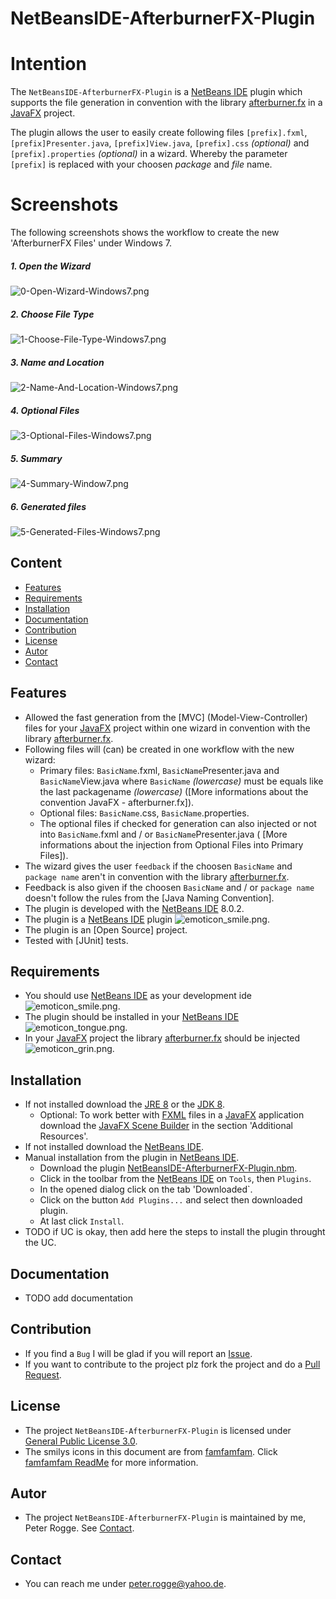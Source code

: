 NetBeansIDE-AfterburnerFX-Plugin
===



Intention
===

The `NetBeansIDE-AfterburnerFX-Plugin` is a [NetBeans IDE] plugin which supports the 
file generation in convention with the library [afterburner.fx] in a [JavaFX] project.

The plugin allows the user to easily create following files `[prefix].fxml`, 
`[prefix]Presenter.java`, `[prefix]View.java`, `[prefix].css` *(optional)* and
`[prefix].properties` *(optional)* in a wizard. Whereby the parameter `[prefix]` 
is replaced with your choosen *package* and *file* name.



Screenshots
===

The following screenshots shows the workflow to create the new 'AfterburnerFX Files' under Windows 7.

##### 1. Open the Wizard
![0-Open-Wizard-Windows7.png][0-Open-Wizard-Windows7]

##### 2. Choose File Type  
![1-Choose-File-Type-Windows7.png][1-Choose-File-Type-Windows7]

##### 3. Name and Location 
![2-Name-And-Location-Windows7.png][2-Name-And-Location-Windows7]

##### 4. Optional Files  
![3-Optional-Files-Windows7.png][3-Optional-Files-Windows7]

##### 5. Summary  
![4-Summary-Window7.png][4-Summary-Window7]

##### 6. Generated files  
![5-Generated-Files-Windows7.png][5-Generated-Files-Windows7]



Content
---

* [Features](#Features)
* [Requirements](#Requirements)
* [Installation](#Installation)
* [Documentation](#Documentation)
* [Contribution](#Contribution)
* [License](#License)
* [Autor](#Autor)
* [Contact](#Contact)



Features<a name="Features" />
---

* Allowed the fast generation from the [MVC] (Model-View-Controller) files for 
  your [JavaFX] project within one wizard in convention with the library 
  [afterburner.fx].
* Following files will (can) be created in one workflow with the new wizard:
    * Primary files: `BasicName`.fxml, `BasicName`Presenter.java and `BasicName`View.java 
      where `BasicName` *(lowercase)* must be equals like the last packagename 
      *(lowercase)* ([More informations about the convention JavaFX - afterburner.fx]).
    * Optional files: `BasicName`.css, `BasicName`.properties.
    * The optional files if checked for generation can also injected or not into 
      `BasicName`.fxml and / or `BasicName`Presenter.java (
      [More informations about the injection from Optional Files into Primary Files]).
* The wizard gives the user `feedback` if the choosen `BasicName` and `package name`
  aren't in convention with the library [afterburner.fx].
* Feedback is also given if the choosen `BasicName` and / or `package name` 
  doesn't follow the rules from the [Java Naming Convention].
* The plugin is developed with the [NetBeans IDE] 8.0.2.
* The plugin is a [NetBeans IDE] plugin ![emoticon_smile.png][emoticon_smile].
* The plugin is an [Open Source] project.
* Tested with [JUnit] tests.



Requirements<a name="Requirements" />
---

* You should use [NetBeans IDE] as your development ide ![emoticon_smile.png][emoticon_smile].
* The plugin should be installed in your [NetBeans IDE] ![emoticon_tongue.png][emoticon_tongue].
* In your [JavaFX] project the library [afterburner.fx] should be injected ![emoticon_grin.png][emoticon_grin].



Installation<a name="Installation" />
---

* If not installed download the [JRE 8] or the [JDK 8].
    * Optional: To work better with [FXML] files in a [JavaFX] application download 
      the [JavaFX Scene Builder] in the section 'Additional Resources'.
* If not installed download the [NetBeans IDE].
* Manual installation from the plugin in [NetBeans IDE].
    * Download the plugin [NetBeansIDE-AfterburnerFX-Plugin.nbm].
    * Click in the toolbar from the [NetBeans IDE] on `Tools`, then `Plugins`.
    * In the opened dialog click on the tab 'Downloaded`.
    * Click on the button `Add Plugins...` and select then downloaded plugin.
    * At last click `Install`.
* TODO if UC is okay, then add here the steps to install the plugin throught the UC.



Documentation<a name="Documentation" />
---

* TODO add documentation



Contribution<a name="Contribution" />
---

* If you find a `Bug` I will be glad if you will report an [Issue].
* If you want to contribute to the project plz fork the project and do a [Pull Request].



License<a name="License" />
---

* The project `NetBeansIDE-AfterburnerFX-Plugin` is licensed under [General Public License 3.0].
* The smilys icons in this document are from [famfamfam]. Click [famfamfam ReadMe] for more information.



Autor<a name="Autor" />
---

* The project `NetBeansIDE-AfterburnerFX-Plugin` is maintained by me, Peter Rogge. See [Contact](#Contact).



Contact<a name="Contact" />
---

* You can reach me under <peter.rogge@yahoo.de>.



[//]: # (Links)

[afterburner.fx]:https://github.com/AdamBien/afterburner.fx/
[famfamfam]:http://www.famfamfam.com/
[famfamfam ReadMe]:https://github.com/Naoghuman/NetBeansIDE-AfterburnerFX-Plugin/files/7315/readme_famfamfam.txt
[FXML]:http://docs.oracle.com/javafx/2/fxml_get_started/jfxpub-fxml_get_started.htm
[General Public License 3.0]:http://www.gnu.org/licenses/gpl-3.0.en.html
[Issue]:https://github.com/Naoghuman/NetbeansIDE-AfterburnerFX-Plugin/issues
[JavaDoc]:http://www.oracle.com/technetwork/java/javase/documentation/index-jsp-135444.html
[JavaFX]:http://docs.oracle.com/javase/8/javase-clienttechnologies.htm
[JavaFX Scene Builder]:http://www.oracle.com/technetwork/java/javase/downloads/index.html
[JDK 8]:http://www.oracle.com/technetwork/java/javase/downloads/jdk8-downloads-2133151.html
[JRE 8]:http://www.oracle.com/technetwork/java/javase/downloads/jre8-downloads-2133155.html
[Maven]:http://maven.apache.org/
[NetBeans IDE]:https://netbeans.org/
[NetBeansIDE-AfterburnerFX-Plugin.nbm]:https://github.com/Naoghuman/NetbeansIDE-AfterburnerFX-Plugin/releases
[Pull Request]:https://help.github.com/articles/using-pull-requests



[//]: # (Images)

[0-Open-Wizard-Windows7]:https://cloud.githubusercontent.com/assets/8161815/10226251/ba1e5170-6866-11e5-9fad-44e5ae6ad686.png
[1-Choose-File-Type-Windows7]:https://cloud.githubusercontent.com/assets/8161815/10203035/21c09472-67b4-11e5-92ed-c5826fa52349.png
[2-Name-And-Location-Windows7]:https://cloud.githubusercontent.com/assets/8161815/10203034/21c03e96-67b4-11e5-8eab-fb64eeb3dbfa.png
[3-Optional-Files-Windows7]:https://cloud.githubusercontent.com/assets/8161815/10203031/21bb4d3c-67b4-11e5-8ca8-f98700593e3d.png
[4-Summary-Window7]:https://cloud.githubusercontent.com/assets/8161815/10203032/21bd95c4-67b4-11e5-8b9a-17575955a076.png
[5-Generated-Files-Windows7]:https://cloud.githubusercontent.com/assets/8161815/10203033/21bed0e2-67b4-11e5-9a8f-bcbb7e6a15da.png

[emoticon_smile]:https://cloud.githubusercontent.com/assets/8161815/10268707/76d6c5f2-6ac1-11e5-9330-15a8943f1b0d.png
[emoticon_grin]:https://cloud.githubusercontent.com/assets/8161815/10268709/7b073800-6ac1-11e5-85b3-d0e342acc403.png
[emoticon_tongue]:https://cloud.githubusercontent.com/assets/8161815/10268706/741f41fe-6ac1-11e5-88ea-1b4d807b2283.png
